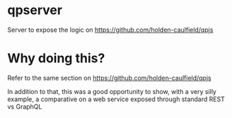 # qpserver
Server to expose the logic on https://github.com/holden-caulfield/qpjs

# Why doing this?

Refer to the same section on https://github.com/holden-caulfield/qpjs

In addition to that, this was a good opportunity to show, with a very silly example, 
a comparative on a web service exposed through standard REST vs GraphQL
